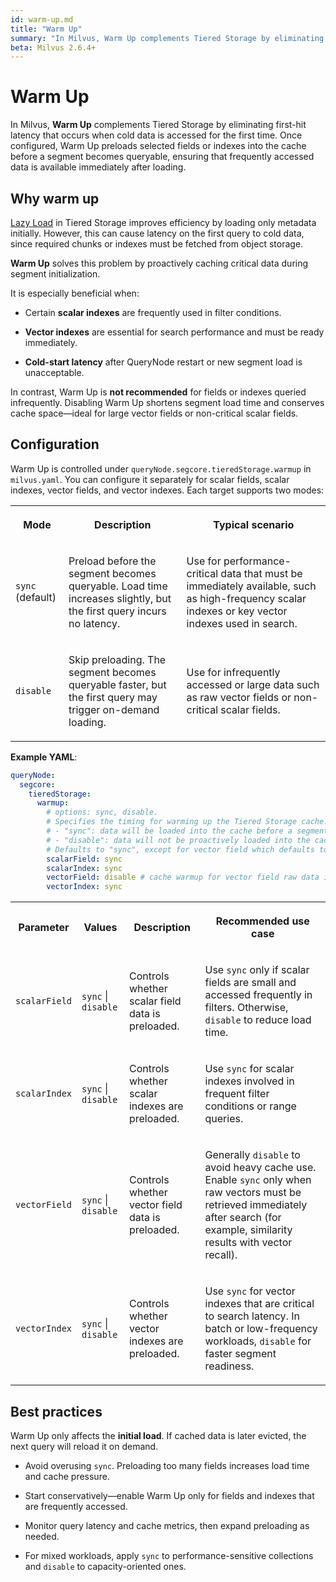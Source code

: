 ```yaml
---
id: warm-up.md
title: "Warm Up"
summary: "In Milvus, Warm Up complements Tiered Storage by eliminating first-hit latency that occurs when cold data is accessed for the first time. Once configured, Warm Up preloads selected fields or indexes into the cache before a segment becomes queryable, ensuring that frequently accessed data is available immediately after loading."
beta: Milvus 2.6.4+
---
```


# Warm Up

In Milvus, **Warm Up** complements Tiered Storage by eliminating first-hit latency that occurs when cold data is accessed for the first time. Once configured, Warm Up preloads selected fields or indexes into the cache before a segment becomes queryable, ensuring that frequently accessed data is available immediately after loading.

## Why warm up

[Lazy Load](tiered-storage-overview.md#Lazy-load) in Tiered Storage improves efficiency by loading only metadata initially. However, this can cause latency on the first query to cold data, since required chunks or indexes must be fetched from object storage.

**Warm Up** solves this problem by proactively caching critical data during segment initialization.

It is especially beneficial when:

- Certain **scalar indexes** are frequently used in filter conditions.

- **Vector indexes** are essential for search performance and must be ready immediately.

- **Cold-start latency** after QueryNode restart or new segment load is unacceptable.

In contrast, Warm Up is **not recommended** for fields or indexes queried infrequently. Disabling Warm Up shortens segment load time and conserves cache space—ideal for large vector fields or non-critical scalar fields.

## Configuration

Warm Up is controlled under `queryNode.segcore.tieredStorage.warmup` in `milvus.yaml`. You can configure it separately for scalar fields, scalar indexes, vector fields, and vector indexes. Each target supports two modes:

<table>
   <tr>
     <th><p>Mode</p></th>
     <th><p>Description</p></th>
     <th><p>Typical scenario</p></th>
   </tr>
   <tr>
     <td><p><code>sync</code> (default)</p></td>
     <td><p>Preload before the segment becomes queryable. Load time increases slightly, but the first query incurs no latency.</p></td>
     <td><p>Use for performance-critical data that must be immediately available, such as high-frequency scalar indexes or key vector indexes used in search.</p></td>
   </tr>
   <tr>
     <td><p><code>disable</code></p></td>
     <td><p>Skip preloading. The segment becomes queryable faster, but the first query may trigger on-demand loading.</p></td>
     <td><p>Use for infrequently accessed or large data such as raw vector fields or non-critical scalar fields.</p></td>
   </tr>
</table>

**Example YAML**:

```yaml
queryNode:
  segcore:
    tieredStorage:
      warmup:
        # options: sync, disable.
        # Specifies the timing for warming up the Tiered Storage cache.
        # - "sync": data will be loaded into the cache before a segment is considered loaded.
        # - "disable": data will not be proactively loaded into the cache, and loaded only if needed by search/query tasks.
        # Defaults to "sync", except for vector field which defaults to "disable".
        scalarField: sync
        scalarIndex: sync
        vectorField: disable # cache warmup for vector field raw data is by default disabled.
        vectorIndex: sync
```

<table>
   <tr>
     <th><p>Parameter</p></th>
     <th><p>Values</p></th>
     <th><p>Description</p></th>
     <th><p>Recommended use case</p></th>
   </tr>
   <tr>
     <td><p><code>scalarField</code></p></td>
     <td><p><code>sync</code> | <code>disable</code></p></td>
     <td><p>Controls whether scalar field data is preloaded.</p></td>
     <td><p>Use <code>sync</code> only if scalar fields are small and accessed frequently in filters. Otherwise, <code>disable</code> to reduce load time.</p></td>
   </tr>
   <tr>
     <td><p><code>scalarIndex</code></p></td>
     <td><p><code>sync</code> | <code>disable</code></p></td>
     <td><p>Controls whether scalar indexes are preloaded.</p></td>
     <td><p>Use <code>sync</code> for scalar indexes involved in frequent filter conditions or range queries.</p></td>
   </tr>
   <tr>
     <td><p><code>vectorField</code></p></td>
     <td><p><code>sync</code> | <code>disable</code></p></td>
     <td><p>Controls whether vector field data is preloaded.</p></td>
     <td><p>Generally <code>disable</code> to avoid heavy cache use. Enable <code>sync</code> only when raw vectors must be retrieved immediately after search (for example, similarity results with vector recall).</p></td>
   </tr>
   <tr>
     <td><p><code>vectorIndex</code></p></td>
     <td><p><code>sync</code> | <code>disable</code></p></td>
     <td><p>Controls whether vector indexes are preloaded.</p></td>
     <td><p>Use <code>sync</code> for vector indexes that are critical to search latency. In batch or low-frequency workloads, <code>disable</code> for faster segment readiness.</p></td>
   </tr>
</table>

## Best practices

Warm Up only affects the **initial load**. If cached data is later evicted, the next query will reload it on demand.

- Avoid overusing `sync`. Preloading too many fields increases load time and cache pressure.

- Start conservatively—enable Warm Up only for fields and indexes that are frequently accessed.

- Monitor query latency and cache metrics, then expand preloading as needed.

- For mixed workloads, apply `sync` to performance-sensitive collections and `disable` to capacity-oriented ones.

